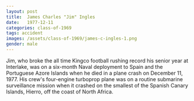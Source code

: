 ```yaml
---
layout: post
title:  James Charles "Jim" Ingles
date:   1977-12-11
categories: class-of-1969
tags: accident
images: /assets/class-of-1969/james-c-ingles-1.png
gender: male
---
```

Jim, who broke the all time Kingco football rushing record his senior year at Interlake, was on a six-month Naval deployment to Spain and the Portuguese Azore Islands when he died in a plane crash on December 11, 1977. His crew's four-engine turboprop plane was on a routine submarine surveillance mission when it crashed on the smallest of the Spanish Canary Islands, Hierro, off the coast of North Africa.
